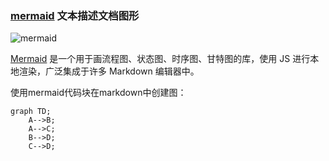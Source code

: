 ### [mermaid](https://mermaid-js.github.io/mermaid/#/) 文本描述文档图形

![mermaid](https://mermaid-js.github.io/mermaid/img/header.png)

[Mermaid](https://mermaid-js.github.io/mermaid/#/) 是一个用于画流程图、状态图、时序图、甘特图的库，使用 JS 进行本地渲染，广泛集成于许多 Markdown 编辑器中。

使用mermaid代码块在markdown中创建图：

```mermaid
graph TD;
    A-->B;
    A-->C;
    B-->D;
    C-->D;
```
